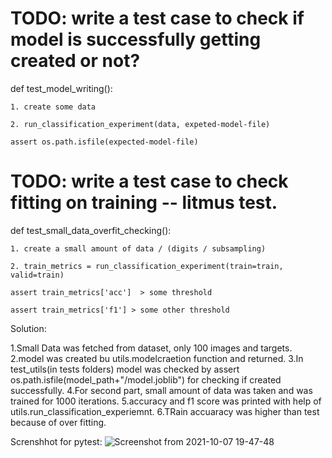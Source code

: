 # TODO: write  a test case to check if model is successfully getting created or not?
def test_model_writing():

    1. create some data

    2. run_classification_experiment(data, expeted-model-file)

    assert os.path.isfile(expected-model-file)


# TODO: write a test case to check fitting on training -- litmus test.

def test_small_data_overfit_checking():

    1. create a small amount of data / (digits / subsampling)

    2. train_metrics = run_classification_experiment(train=train, valid=train)

    assert train_metrics['acc']  > some threshold

    assert train_metrics['f1'] > some other threshold
    
 Solution:
 
 1.Small Data was fetched from dataset, only 100 images and targets.
 2.model was  created bu utils.modelcraetion function and returned.
 3.In test_utils(in tests folders) model was checked by  assert os.path.isfile(model_path+"/model.joblib")  for checking if created successfully.
 4.For second part, small amount of data was taken and was trained for 1000 iterations.
 5.accuracy and f1 score was printed with help of utils.run_classification_experiemnt.
 6.TRain accuaracy was higher than test because of over fitting.
 
 Screnshhot for pytest:
 ![Screenshot from 2021-10-07 19-47-48](https://user-images.githubusercontent.com/85408006/136407952-31176871-cd66-40ad-b980-87808614ed2f.png)

 
